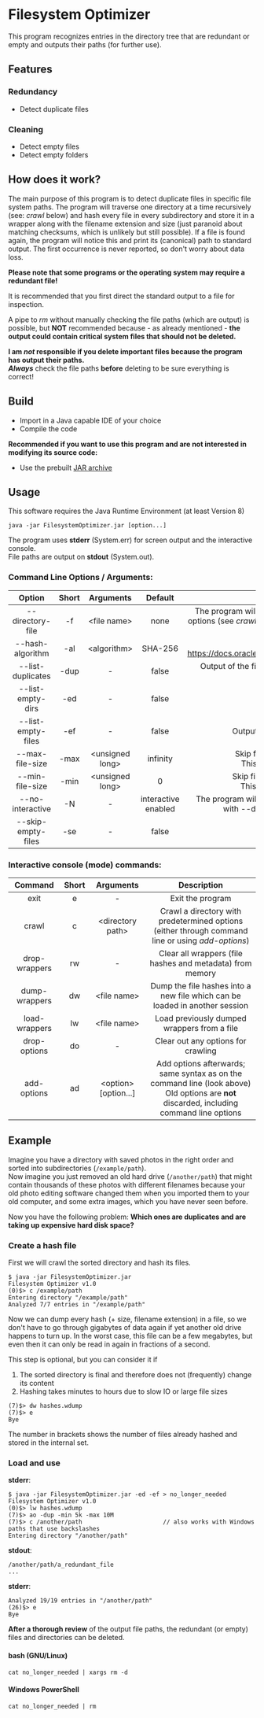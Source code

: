 # Filesystem Optimizer

This program recognizes entries in the directory tree that are redundant or empty and outputs their paths (for further use).

## Features

### Redundancy

- Detect duplicate files

### Cleaning

- Detect empty files
- Detect empty folders

## How does it work?

The main purpose of this program is to detect duplicate files in specific file system paths. The program will traverse one directory at a time recursively (see: *crawl* below) and hash every file in every subdirectory and store it in a wrapper along with the filename extension and size (just paranoid about matching checksums, which is unlikely but still possible). If a file is found again, the program will notice this and print its (canonical) path to standard output. The first occurrence is never reported, so don't worry about data loss.

**Please note that some programs or the operating system may require a redundant file!**

It is recommended that you first direct the standard output to a file for inspection.

A pipe to *rm* without manually checking the file paths (which are output) is possible, but **NOT** recommended because - as already mentioned - **the output could contain critical system files that should not be deleted.**

**I am *not* responsible if you delete important files because the program has output their paths.**  
***Always*** check the file paths **before** deleting to be sure everything is correct!

## Build

- Import in a Java capable IDE of your choice
- Compile the code

**Recommended if you want to use this program and are not interested in modifying its source code:**  
- Use the prebuilt [JAR archive](https://github.com/Gumbini/filesystem-optimizer/releases)

## Usage

This software requires the Java Runtime Environment (at least Version 8)

```
java -jar FilesystemOptimizer.jar [option...]
```

The program uses **stderr** (System.err) for screen output and the interactive console.  
File paths are output on **stdout** (System.out).

### Command Line Options / Arguments:

Option             | Short    | Arguments         | Default             | Description
:----------------: | :------: | :---------------: | :-----------------: | :------------------------------------------------------:
--directory-file   | -f       | \<file name\>     | none                | The program will crawl all paths in the specified file considering the other options (see *crawl* below). There must be exactly one folder path in each line of the given file.
--hash-algorithm   | -al      | \<algorithm\>     | SHA-256             | See: https://docs.oracle.com/javase/8/docs/api/java/security/MessageDigest.html
--list-duplicates  | -dup     | -                 | false               | Output of the file path if the file is already known, i.e. has already been hashed
--list-empty-dirs  | -ed      | -                 | false               | Output of empty directories
--list-empty-files | -ef      | -                 | false               | Output of empty files, i.e. those with a size of 0 bytes
--max-file-size    | -max     | \<unsigned long\> | infinity            | Skip files larger than the specified number of bytes. <br> This command supports suffixes (e.g. -max 2G)
--min-file-size    | -min     | \<unsigned long\> | 0                   | Skip files smaller than the specified number of bytes. <br> This command supports suffixes (e.g. -min 10k)
--no-interactive   | -N       | -                 | interactive enabled | The program will exit right after processing the paths of the file specified with --directory-file. No interactive console will show up.
--skip-empty-files | -se      | -                 | false               | Skip empty files from indexing/hashing

### Interactive console (mode) commands:

Command       | Short | Arguments                | Description
:-----------: | :---: | :----------------------: | :---------------------------------------------------------------------------------------:
exit          | e     | -                        | Exit the program
crawl         | c     | \<directory path\>       | Crawl a directory with predetermined options <br> (either through command line or using *add-options*)
drop-wrappers | rw    | -                        | Clear all wrappers (file hashes and metadata) from memory
dump-wrappers | dw    | \<file name\>            | Dump the file hashes into a new file which can be loaded in another session
load-wrappers | lw    | \<file name\>            | Load previously dumped wrappers from a file
drop-options  | do    | -                        | Clear out any options for crawling
add-options   | ad    | \<option\> \[option...\] | Add options afterwards; same syntax as on the command line (look above) <br> Old options are **not** discarded, including command line options

## Example

Imagine you have a directory with saved photos in the right order and sorted into subdirectories (`/example/path`).  
Now imagine you just removed an old hard drive (`/another/path`) that might contain thousands of these photos with different filenames because your old photo editing software changed them when you imported them to your old computer, and some extra images, which you have never seen before.

Now you have the following problem: **Which ones are duplicates and are taking up expensive hard disk space?**

### Create a hash file

First we will crawl the sorted directory and hash its files.

```
$ java -jar FilesystemOptimizer.jar
Filesystem Optimizer v1.0
(0)$> c /example/path
Entering directory "/example/path"
Analyzed 7/7 entries in "/example/path"
```

Now we can dump every hash (+ size, filename extension) in a file, so we don't have to go through gigabytes of data again if yet another old drive happens to turn up. In the worst case, this file can be a few megabytes, but even then it can only be read in again in fractions of a second.

This step is optional, but you can consider it if
1. The sorted directory is final and therefore does not (frequently) change its content
2. Hashing takes minutes to hours due to slow IO or large file sizes

```
(7)$> dw hashes.wdump
(7)$> e
Bye
```

The number in brackets shows the number of files already hashed and stored in the internal set.

### Load and use

**stderr**:
```
$ java -jar FilesystemOptimizer.jar -ed -ef > no_longer_needed
Filesystem Optimizer v1.0
(0)$> lw hashes.wdump
(7)$> ao -dup -min 5k -max 10M
(7)$> c /another/path                       // also works with Windows paths that use backslashes
Entering directory "/another/path"
```

**stdout**:
```
/another/path/a_redundant_file
...
```

**stderr**:
```
Analyzed 19/19 entries in "/another/path"
(26)$> e
Bye
```

**After a thorough review** of the output file paths, the redundant (or empty) files and directories can be deleted.

#### bash (GNU/Linux)

```
cat no_longer_needed | xargs rm -d
```

#### Windows PowerShell

```
cat no_longer_needed | rm
```
